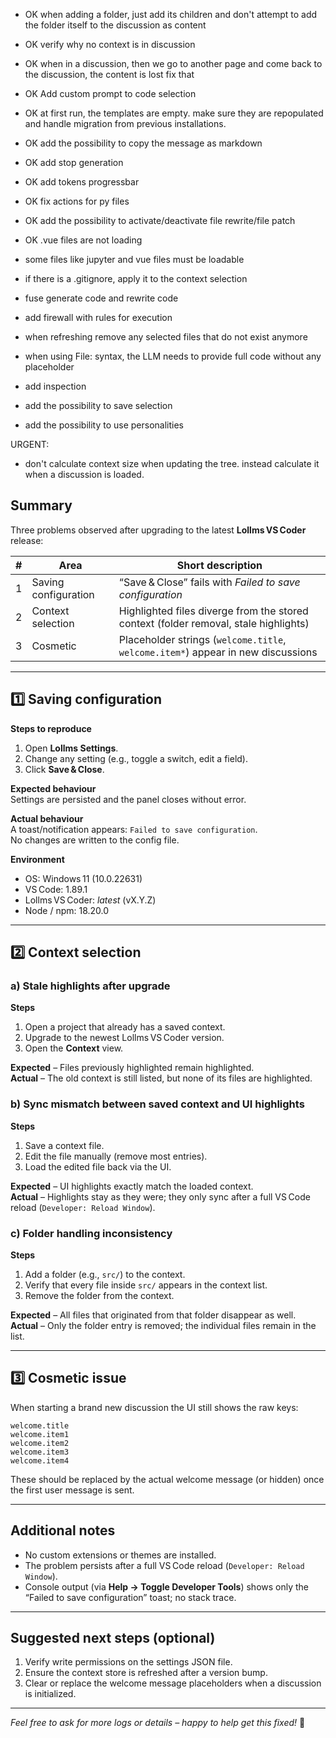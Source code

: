 - OK when adding a folder, just add its children and don't attempt to add the folder itself to the discussion as content
- OK verify why no context is in discussion
- OK when in a discussion, then we go to another page and come back to the discussion, the content is lost fix that
- OK Add custom prompt to code selection
- OK at first run, the templates are empty. make sure they are repopulated and handle migration from previous installations.
- OK add the possibility to copy the message as markdown
- OK add stop generation
- OK add tokens progressbar
- OK fix actions for py files
- OK add the possibility to activate/deactivate file rewrite/file patch
- OK .vue files are not loading
- some files like jupyter and vue files must be loadable

- if there is a .gitignore, apply it to the context selection
- fuse generate code and rewrite code
- add firewall with rules for execution

- when refreshing remove any selected files that do not exist anymore

- when using File: syntax, the LLM needs to provide full code without any placeholder

- add inspection

- add the possibility to save selection
- add the possibility to use personalities


URGENT:
- don't calculate context size when updating the tree. instead calculate it when a discussion is loaded.



## Summary
Three problems observed after upgrading to the latest **Lollms VS Coder** release:
 
| # | Area                | Short description |
|---|---------------------|-------------------|
| 1 | Saving configuration| “Save & Close” fails with *Failed to save configuration* |
| 2 | Context selection   | Highlighted files diverge from the stored context (folder removal, stale highlights) |
| 3 | Cosmetic            | Placeholder strings (`welcome.title`, `welcome.item*`) appear in new discussions |
 
---
 
## 1️⃣ Saving configuration
 
**Steps to reproduce**
 
1. Open **Lollms Settings**.  
2. Change any setting (e.g., toggle a switch, edit a field).  
3. Click **Save & Close**.
 
**Expected behaviour**  
Settings are persisted and the panel closes without error.
 
**Actual behaviour**  
A toast/notification appears: `Failed to save configuration`.  
No changes are written to the config file.
 
**Environment**
 
- OS: Windows 11 (10.0.22631)  
- VS Code: 1.89.1  
- Lollms VS Coder: *latest* (vX.Y.Z)  
- Node / npm: 18.20.0  
 
---
 
## 2️⃣ Context selection
 
### a) Stale highlights after upgrade
**Steps**
 
1. Open a project that already has a saved context.  
2. Upgrade to the newest Lollms VS Coder version.  
3. Open the **Context** view.
 
**Expected** – Files previously highlighted remain highlighted.  
**Actual** – The old context is still listed, but none of its files are highlighted.
 
### b) Sync mismatch between saved context and UI highlights
**Steps**
 
1. Save a context file.  
2. Edit the file manually (remove most entries).  
3. Load the edited file back via the UI.
 
**Expected** – UI highlights exactly match the loaded context.  
**Actual** – Highlights stay as they were; they only sync after a full VS Code reload (`Developer: Reload Window`).
 
### c) Folder handling inconsistency
**Steps**
 
1. Add a folder (e.g., `src/`) to the context.  
2. Verify that every file inside `src/` appears in the context list.  
3. Remove the folder from the context.
 
**Expected** – All files that originated from that folder disappear as well.  
**Actual** – Only the folder entry is removed; the individual files remain in the list.
 
---
 
## 3️⃣ Cosmetic issue
 
When starting a brand new discussion the UI still shows the raw keys:
```
welcome.title
welcome.item1
welcome.item2
welcome.item3
welcome.item4
```
 
 
These should be replaced by the actual welcome message (or hidden) once the first user message is sent.
 
---
 
## Additional notes
 
- No custom extensions or themes are installed.  
- The problem persists after a full VS Code reload (`Developer: Reload Window`).  
- Console output (via **Help → Toggle Developer Tools**) shows only the “Failed to save configuration” toast; no stack trace.
 
---
 
## Suggested next steps (optional)
 
1. Verify write permissions on the settings JSON file.  
2. Ensure the context store is refreshed after a version bump.  
3. Clear or replace the welcome message placeholders when a discussion is initialized.
 
---
 
*Feel free to ask for more logs or details – happy to help get this fixed!* 🙏
